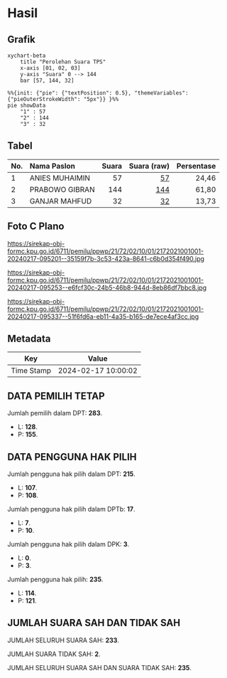 # Hasil

## Grafik

```mermaid
xychart-beta
    title "Perolehan Suara TPS"
    x-axis [01, 02, 03]
    y-axis "Suara" 0 --> 144
    bar [57, 144, 32]
```

```mermaid
%%{init: {"pie": {"textPosition": 0.5}, "themeVariables": {"pieOuterStrokeWidth": "5px"}} }%%
pie showData
    "1" : 57
    "2" : 144
    "3" : 32
```

## Tabel

| No. | Nama Paslon    | Suara | Suara (raw) | Persentase |
|:--- |:-------------- | -----:| -----------:| ----------:|
| 1   | ANIES MUHAIMIN | 57    | [57][p-1]   | 24,46      |
| 2   | PRABOWO GIBRAN | 144   | [144][p-2]  | 61,80      |
| 3   | GANJAR MAHFUD  | 32    | [32][p-3]   | 13,73      |


[p-1]: https://github.com/gigit-pemilu/pemilu-2024-21-kepulauan-riau/blob/main/pilpres/hitung-suara/sub/21-kepulauan-riau/sub/72-kota-tanjung-pinang/sub/02-tanjung-pinang-timur/sub/1001-melayu-kota-piring/sub/001-tps/sub/paslon-1.txt
[p-2]: https://github.com/gigit-pemilu/pemilu-2024-21-kepulauan-riau/blob/main/pilpres/hitung-suara/sub/21-kepulauan-riau/sub/72-kota-tanjung-pinang/sub/02-tanjung-pinang-timur/sub/1001-melayu-kota-piring/sub/001-tps/sub/paslon-2.txt
[p-3]: https://github.com/gigit-pemilu/pemilu-2024-21-kepulauan-riau/blob/main/pilpres/hitung-suara/sub/21-kepulauan-riau/sub/72-kota-tanjung-pinang/sub/02-tanjung-pinang-timur/sub/1001-melayu-kota-piring/sub/001-tps/sub/paslon-3.txt

## Foto C Plano

https://sirekap-obj-formc.kpu.go.id/6711/pemilu/ppwp/21/72/02/10/01/2172021001001-20240217-095201--35159f7b-3c53-423a-8641-c6b0d354f490.jpg

https://sirekap-obj-formc.kpu.go.id/6711/pemilu/ppwp/21/72/02/10/01/2172021001001-20240217-095253--e6fcf30c-24b5-46b8-944d-8eb86df7bbc8.jpg

https://sirekap-obj-formc.kpu.go.id/6711/pemilu/ppwp/21/72/02/10/01/2172021001001-20240217-095337--51f6fd6a-eb11-4a35-b165-de7ece4af3cc.jpg


## Metadata

| Key        | Value               |
| ---------- | ------------------- |
| Time Stamp | 2024-02-17 10:00:02 |


## DATA PEMILIH TETAP

Jumlah pemilih dalam DPT: **283**.
 * L: **128**.
 * P: **155**.

## DATA PENGGUNA HAK PILIH

Jumlah pengguna hak pilih dalam DPT: **215**.
 * L: **107**.
 * P: **108**.

Jumlah pengguna hak pilih dalam DPTb: **17**.
 * L: **7**.
 * P: **10**.

Jumlah pengguna hak pilih dalam DPK: **3**.
 * L: **0**.
 * P: **3**.

Jumlah pengguna hak pilih: **235**.
 * L: **114**.
 * P: **121**.

## JUMLAH SUARA SAH DAN TIDAK SAH

JUMLAH SELURUH SUARA SAH: **233**.

JUMLAH SUARA TIDAK SAH: **2**.

JUMLAH SELURUH SUARA SAH DAN SUARA TIDAK SAH: **235**.


